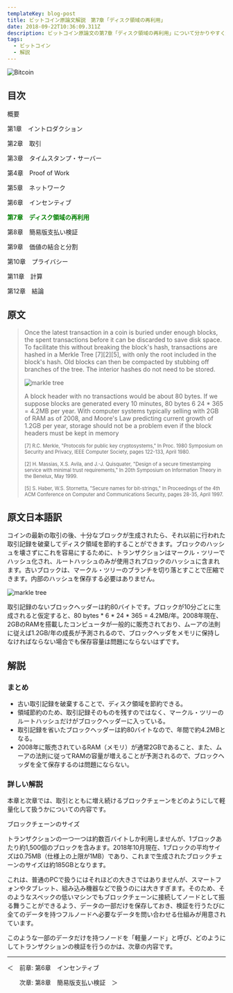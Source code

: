 ```yaml
---
templateKey: blog-post
title: ビットコイン原論文解説　第7章「ディスク領域の再利用」
date: 2018-09-22T10:36:09.311Z
description: ビットコイン原論文の第7章「ディスク領域の再利用」について分かりやすく解説します。
tags:
  - ビットコイン
  - 解説
---
```

![Bitcoin](/img/bitcoin-header.jpg)

## 目次

概要

第1章　イントロダクション

第2章　取引

第3章　タイムスタンプ・サーバー

第4章　Proof of Work

第5章　ネットワーク

第6章　インセンティブ

**<font color="Green">第7章　ディスク領域の再利用</font>**

第8章　簡易版支払い検証

第9章　価値の結合と分割

第10章　プライバシー

第11章　計算

第12章　結論

## 原文

> Once the latest transaction in a coin is buried under enough blocks, the spent transactions before it can be discarded to save disk space. To facilitate this without breaking the block's hash, transactions are hashed in a Merkle Tree \[7]\[2]\[5], with only the root included in the block's hash. Old blocks can then be compacted by stubbing off branches of the tree. The interior hashes do not need to be stored.
>
> ![markle tree](/img/bitcoin_markl_pdf.png)
>
> A block header with no transactions would be about 80 bytes. If we suppose blocks are generated every 10 minutes, 80 bytes 6 24 * 365 = 4.2MB per year. With computer systems typically selling with 2GB of RAM as of 2008, and Moore's Law predicting current growth of 1.2GB per year, storage should not be a problem even if the block headers must be kept in memory
>
> <span style="font-size: 80%">\[7] R.C. Merkle, "Protocols for public key cryptosystems," In Proc. 1980 Symposium on Security and Privacy, IEEE Computer Society, pages 122-133, April 1980.</span>
>
> <span style="font-size: 80%">\[2] H. Massias, X.S. Avila, and J.-J. Quisquater, "Design of a secure timestamping service with minimal trust requirements," In 20th Symposium on Information Theory in the Benelux, May 1999.</span>
>
> <span style="font-size: 80%">\[5] S. Haber, W.S. Stornetta, "Secure names for bit-strings," In Proceedings of the 4th ACM Conference on Computer and Communications Security, pages 28-35, April 1997.</span>

## 原文日本語訳

コインの最新の取引の後、十分なブロックが生成されたら、それ以前に行われた取引記録を破棄してディスク領域を節約することができます。ブロックのハッシュを壊さずにこれを容易にするために、トランザクションはマークル・ツリーでハッシュ化され、ルートハッシュのみが使用されブロックのハッシュに含まれます。古いブロックは、マークル・ツリーのブランチを切り落とすことで圧縮できます。内部のハッシュを保存する必要はありません。

![markle tree](/img/bitcoin_markl_pdf.png)

取引記録のないブロックヘッダーは約80バイトです。ブロックが10分ごとに生成されると仮定すると、80 bytes \* 6 \* 24 * 365 = 4.2MB/年。2008年現在、2GBのRAMを搭載したコンピュータが一般的に販売されており、ムーアの法則に従えば1.2GB/年の成長が予測されるので、ブロックヘッダをメモリに保持しなければならない場合でも保存容量は問題にならないはずです。

## 解説

### まとめ

* 古い取引記録を破棄することで、ディスク領域を節約できる。
* 領域節約のため、取引記録そのものを残すのではなく、マークル・ツリーのルートハッシュだけがブロックヘッダーに入っている。
* 取引記録を省いたブロックヘッダーは約80バイトなので、年間で約4.2MBとなる。
* 2008年に販売されているRAM（メモリ）が通常2GBであること、また、ムーアの法則に従ってRAMの容量が増えることが予測されるので、ブロックヘッダを全て保存するのは問題にならない。

### 詳しい解説

本章と次章では、取引とともに増え続けるブロックチェーンをどのようにして軽量化して扱うかについての内容です。

ブロックチェーンのサイズ

トランザクションの一つ一つは約数百バイトしか利用しませんが、1ブロックあたり約1,500個のブロックを含みます。2018年10月現在、1ブロックの平均サイズは0.75MB（仕様上の上限が1MB）であり、これまで生成されたブロックチェーンのサイズは約185GBとなります。

これは、普通のPCで扱うにはそれほどの大きさではありませんが、スマートフォンやタブレット、組み込み機器などで扱うのには大きすぎます。そのため、そのようなスペックの低いマシンでもブロックチェーンに接続してノードとして振る舞うことができるよう、データの一部だけを保存しておき、検証を行うたびに全てのデータを持つフルノードへ必要なデータを問い合わせる仕組みが用意されています。

このような一部のデータだけを持つノードを「軽量ノード」と呼び、どのようにしてトランザクションの検証を行うのかは、次章の内容です。



 <hr>
＜　前章: 第6章　インセンティブ

　　次章: 第8章　簡易版支払い検証　＞
